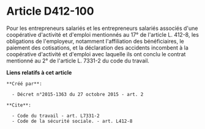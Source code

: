 # Article D412-100

Pour les entrepreneurs salariés et les entrepreneurs salariés associés d'une coopérative d'activité et d'emploi mentionnés au
17° de l'article L. 412-8, les obligations de l'employeur, notamment l'affiliation des bénéficiaires, le paiement des
cotisations, et la déclaration des accidents incombent à la coopérative d'activité et d'emploi avec laquelle ils ont conclu
le contrat mentionné au 2° de l'article L. 7331-2 du code du travail.

**Liens relatifs à cet article**

	**Créé par**:

	  - Décret n°2015-1363 du 27 octobre 2015 - art. 2

	**Cite**:

	  - Code du travail - art. L7331-2
	  - Code de la sécurité sociale. - art. L412-8
